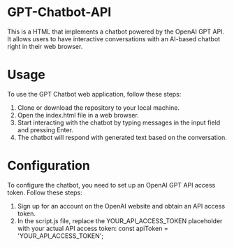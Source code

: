 # GPT-Chatbot-API
This is a HTML that implements a chatbot powered by the OpenAI GPT API. It allows users to have interactive conversations with an AI-based chatbot right in their web browser.
# Usage
To use the GPT Chatbot web application, follow these steps:

1. Clone or download the repository to your local machine.
2. Open the index.html file in a web browser.
3. Start interacting with the chatbot by typing messages in the input field and pressing Enter.
4. The chatbot will respond with generated text based on the conversation.

# Configuration
To configure the chatbot, you need to set up an OpenAI GPT API access token. Follow these steps:

1. Sign up for an account on the OpenAI website and obtain an API access token.
2. In the script.js file, replace the YOUR_API_ACCESS_TOKEN placeholder with your actual API access token: 
const apiToken = 'YOUR_API_ACCESS_TOKEN';


